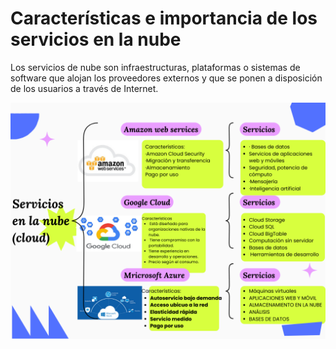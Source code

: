 # Características e importancia de los servicios en la nube 

Los servicios de nube son infraestructuras, plataformas o sistemas de software que alojan los proveedores externos y que se ponen a disposición de los usuarios a través de Internet. 

![Imagen](servicios.png)

```{Tecnologias de la informacion}
```
